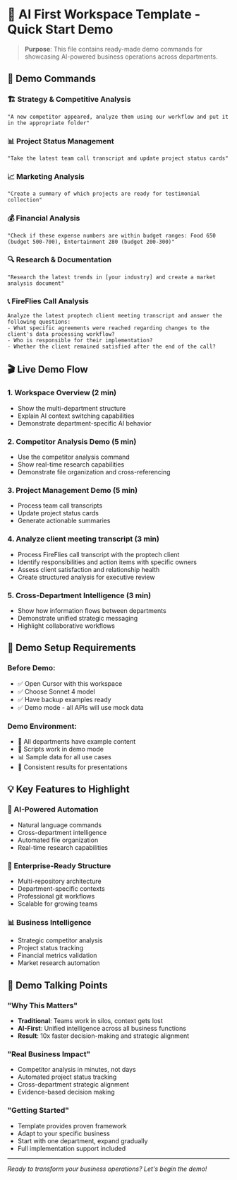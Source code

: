 # 🚀 AI First Workspace Template - Quick Start Demo

> **Purpose**: This file contains ready-made demo commands for showcasing AI-powered business operations across departments.

## 🎯 Demo Commands

### 🏗️ Strategy & Competitive Analysis
```
"A new competitor appeared, analyze them using our workflow and put it in the appropriate folder"
```

### 📊 Project Status Management  
```
"Take the latest team call transcript and update project status cards"
```

### 📈 Marketing Analysis
```
"Create a summary of which projects are ready for testimonial collection"
```

### 💰 Financial Analysis
```
"Check if these expense numbers are within budget ranges: Food 650 (budget 500-700), Entertainment 280 (budget 200-300)"
```

### 🔍 Research & Documentation
```
"Research the latest trends in [your industry] and create a market analysis document"
```

### 📞 FireFlies Call Analysis
```
Analyze the latest proptech client meeting transcript and answer the following questions:
- What specific agreements were reached regarding changes to the client's data processing workflow?
- Who is responsible for their implementation?
- Whether the client remained satisfied after the end of the call?
```

## 🎬 Live Demo Flow

### 1. Workspace Overview (2 min)
- Show the multi-department structure
- Explain AI context switching capabilities
- Demonstrate department-specific AI behavior

### 2. Competitor Analysis Demo (5 min)
- Use the competitor analysis command
- Show real-time research capabilities
- Demonstrate file organization and cross-referencing

### 3. Project Management Demo (5 min)
- Process team call transcripts
- Update project status cards
- Generate actionable summaries

### 4. Analyze client meeting transcript (3 min)
- Process FireFlies call transcript with the proptech client
- Identify responsibilities and action items with specific owners
- Assess client satisfaction and relationship health
- Create structured analysis for executive review

### 5. Cross-Department Intelligence (3 min)
- Show how information flows between departments
- Demonstrate unified strategic messaging
- Highlight collaborative workflows

## 🔧 Demo Setup Requirements

### Before Demo:
- ✅ Open Cursor with this workspace
- ✅ Choose Sonnet 4 model  
- ✅ Have backup examples ready
- ✅ Demo mode - all APIs will use mock data

### Demo Environment:
- 📁 All departments have example content
- 🔄 Scripts work in demo mode
- 📊 Sample data for all use cases
- 🎯 Consistent results for presentations

## 💡 Key Features to Highlight

### 🤖 AI-Powered Automation
- Natural language commands
- Cross-department intelligence
- Automated file organization
- Real-time research capabilities

### 🏢 Enterprise-Ready Structure
- Multi-repository architecture
- Department-specific contexts
- Professional git workflows
- Scalable for growing teams

### 📊 Business Intelligence
- Strategic competitor analysis
- Project status tracking
- Financial metrics validation
- Market research automation

## 🎯 Demo Talking Points

### "Why This Matters"
- **Traditional**: Teams work in silos, context gets lost
- **AI-First**: Unified intelligence across all business functions
- **Result**: 10x faster decision-making and strategic alignment

### "Real Business Impact"
- Competitor analysis in minutes, not days
- Automated project status tracking
- Cross-department strategic alignment
- Evidence-based decision making

### "Getting Started"
- Template provides proven framework
- Adapt to your specific business
- Start with one department, expand gradually
- Full implementation support included

---

*Ready to transform your business operations? Let's begin the demo!*